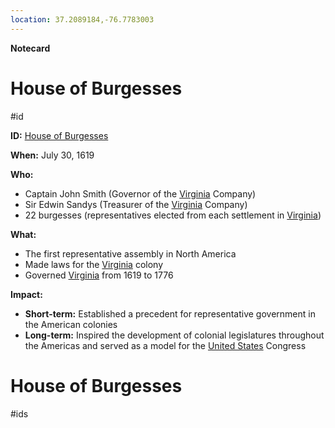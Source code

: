 ```yaml
---
location: 37.2089184,-76.7783003
---
```


**Notecard**
# House of Burgesses 
#id

**ID:** [House of Burgesses](./../house-of-burgesses/)

**When:** July 30, 1619

**Who:**
* Captain John Smith (Governor of the [Virginia](./../virginia/) Company)
* Sir Edwin Sandys (Treasurer of the [Virginia](./../virginia/) Company)
* 22 burgesses (representatives elected from each settlement in [Virginia](./../virginia/))

**What:**
* The first representative assembly in North America
* Made laws for the [Virginia](./../virginia/) colony
* Governed [Virginia](./../virginia/) from 1619 to 1776

**Impact:**
* **Short-term:** Established a precedent for representative government in the American colonies
* **Long-term:** Inspired the development of colonial legislatures throughout the Americas and served as a model for the [United States](./../united-states/) Congress
# House of Burgesses 
#ids